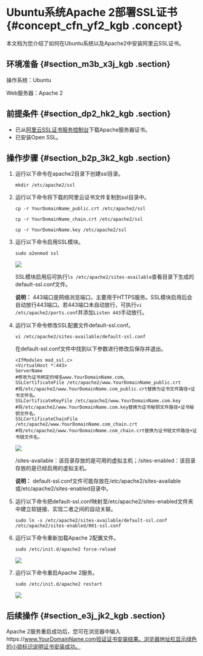 # Ubuntu系统Apache 2部署SSL证书 {#concept_cfn_yf2_kgb .concept}

本文档为您介绍了如何在Ubuntu系统以及Apache2中安装阿里云SSL证书。

## 环境准备 {#section_m3b_x3j_kgb .section}

操作系统：Ubuntu

Web服务器：Apache 2

## 前提条件 {#section_dp2_hk2_kgb .section}

-   已从[阿里云SSL证书服务控制台](https://yundunnext.console.aliyun.com/?spm=5176.2020520155.aliyun_sidebar.30.25af2a528ujbXD&p=cas#/overview/cn-hangzhou)下载Apache服务器证书。
-   已安装Open SSL。

## 操作步骤 {#section_b2p_3k2_kgb .section}

1.  运行以下命令在apache2目录下创建ssl目录。

    ```
    mkdir /etc/apache2/ssl
    ```

2.  运行以下命令将下载的阿里云证书文件复制到ssl目录中。

    ```
    cp -r YourDomainName_public.crt /etc/apache2/ssl
    ```

    ```
    cp -r YourDomainName_chain.crt /etc/apache2/ssl
    ```

    ```
    cp -r YourDomainName.key /etc/apache2/ssl
    ```

3.  运行以下命令启用SSL模块。

    ```
    sudo a2enmod ssl
    ```

    ![](http://static-aliyun-doc.oss-cn-hangzhou.aliyuncs.com/assets/img/93419/155011412036989_zh-CN.png)

    SSL模块启用后可执行`ls /etc/apache2/sites-available`查看目录下生成的default-ssl.conf文件。

    **说明：** 443端口是网络浏览端口，主要用于HTTPS服务。SSL模块启用后会自动放行443端口。若443端口未自动放行，可执行`vi /etc/apache2/ports.conf`并添加`Listen 443`手动放行。

4.  运行以下命令修改SSL配置文件default-ssl.conf。

    ```
    vi /etc/apache2/sites-available/default-ssl.conf
    ```

    在default-ssl.conf文件中找到以下参数进行修改后保存并退出。

    ```language-javascript
    <IfModules mod_ssl.c>
    <VirtualHost *:443>  
    ServerName 
    #修改为证书绑定的域名www.YourDomainName.com。
    SSLCertificateFile /etc/apache2/www.YourDomainName_public.crt 
    #将/etc/apache2/www.YourDomainName.com_public.crt替换为证书文件路径+证书文件名。
    SSLCertificateKeyFile /etc/apache2/www.YourDomainName.com.key  
    #将/etc/apache2/www.YourDomainName.com.key替换为证书秘钥文件路径+证书秘钥文件名。
    SSLCertificateChainFile /etc/apache2/www.YourDomainName.com_chain.crt  
    #将/etc/apache2/www.YourDomainName.com_chain.crt替换为证书链文件路径+证书链文件名。
    
    ```

    ![](http://static-aliyun-doc.oss-cn-hangzhou.aliyuncs.com/assets/img/93419/155011412136991_zh-CN.png)

    /sites-available：该目录存放的是可用的虚拟主机；/sites-enabled：该目录存放的是已经启用的虚拟主机。

    **说明：** default-ssl.conf文件可能存放在/etc/apache2/sites-available或/etc/apache2/sites-enabled目录中。

5.  运行以下命令把default-ssl.conf映射至/etc/apache2/sites-enabled文件夹中建立软链接、实现二者之间的自动关联。

    ```
    sudo ln -s /etc/apache2/sites-available/default-ssl.conf /etc/apache2/sites-enabled/001-ssl.conf
    ```

6.  运行以下命令重新加载Apache 2配置文件。

    ```
    sudo /etc/init.d/apache2 force-reload
    ```

    ![](http://static-aliyun-doc.oss-cn-hangzhou.aliyuncs.com/assets/img/93419/155011412136992_zh-CN.png)

7.  运行以下命令重启Apache 2服务。

    ```
    sudo /etc/init.d/apache2 restart
    ```

    ![](http://static-aliyun-doc.oss-cn-hangzhou.aliyuncs.com/assets/img/93419/155011412136993_zh-CN.png)


## 后续操作 {#section_e3j_jk2_kgb .section}

Apache 2服务重启成功后，您可在浏览器中输入https://www.YourDomainName.com验证证书安装结果。浏览器地址栏显示绿色的小锁标识说明证书安装成功。

